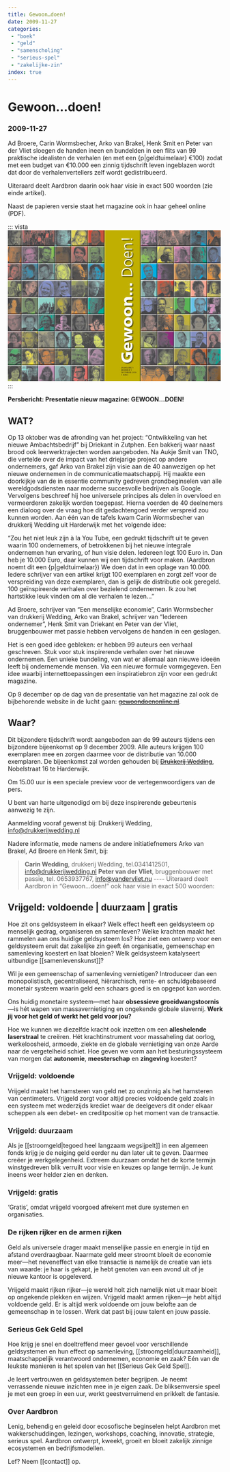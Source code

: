 ```yaml
---
title: Gewoon…doen!
date: 2009-11-27
categories:
 - "boek"
 - "geld"
 - "samenscholing"
 - "serieus-spel"
 - "zakelijke-zin"
index: true
---
```


# Gewoon…doen!
### 2009-11-27

Ad Broere, Carin Wormsbecher, Arko van Brakel, Henk Smit en Peter van der Vliet sloegen de handen ineen en bundelden in een flits van 99 praktische idealisten de verhalen (en met een {p|geldtuimelaar} €100) zodat met een budget van €10.000 een zinnig tijdschrift leven ingeblazen wordt dat door de verhalenvertellers zelf wordt gedistribueerd.

Uiteraard deelt Aardbron daarin ook haar visie in exact 500 woorden (zie einde artikel).

Naast de papieren versie staat het magazine ook in haar geheel online (PDF).

::: vista
<img src="gewoon-doen-omslag.jpg">
:::

**Persbericht: Presentatie nieuw magazine: GEWOON…DOEN!**

## WAT?
 Op 13 oktober was de afronding van het project: “Ontwikkeling van het nieuwe Ambachtsbedrijf” bij Driekant in Zutphen. Een bakkerij waar naast brood ook leerwerktrajecten worden aangeboden. Na Aukje Smit van TNO, die vertelde over de impact van het driejarige project op andere ondernemers, gaf Arko van Brakel zijn visie aan de 40 aanwezigen op het nieuwe ondernemen in de communicatiemaatschappij. Hij maakte een doorkijkje van de in essentie community gedreven grondbeginselen van alle wereldgodsdiensten naar moderne succesvolle bedrijven als Google. Vervolgens beschreef hij hoe universele principes als delen in overvloed en vermeerderen zakelijk worden toegepast. Hierna voerden de 40 deelnemers een dialoog over de vraag hoe dit gedachtengoed verder verspreid zou kunnen worden. Aan één van de tafels kwam Carin Wormsbecher van drukkerij Wedding uit Harderwijk met het volgende idee:

“Zou het niet leuk zijn à la You Tube, een gedrukt tijdschrift uit te geven waarin 100 ondernemers, of betrokkenen bij het nieuwe integrale ondernemen hun ervaring, of hun visie delen. Iedereen legt 100 Euro in. Dan heb je 10.000 Euro, daar kunnen wij een tijdschrift voor maken. (Aardbron noemt dit een {p|geldtuimelaar}) We doen dat in een oplage van 10.000. Iedere schrijver van een artikel krijgt 100 exemplaren en zorgt zelf voor de verspreiding van deze exemplaren, dan is gelijk de distributie ook geregeld. 100 geïnspireerde verhalen over bezielend ondernemen. Ik zou het hartstikke leuk vinden om al die verhalen te lezen…”

Ad Broere, schrijver van “Een menselijke economie”, Carin Wormsbecher van drukkerij Wedding, Arko van Brakel, schrijver van “Iedereen ondernemer”, Henk Smit van Driekant en Peter van der Vliet, bruggenbouwer met passie hebben vervolgens de handen in een geslagen.

Het is een goed idee gebleken: er hebben 99 auteurs een verhaal geschreven. Stuk voor stuk inspirerende verhalen over het nieuwe ondernemen. Een unieke bundeling, van wat er allemaal aan nieuwe ideeën leeft bij ondernemende mensen. Via een nieuwe formule vormgegeven. Een idee waarbij internettoepassingen een inspiratiebron zijn voor een gedrukt magazine.

Op 9 december op de dag van de presentatie van het magazine zal ook de bijbehorende website in de lucht gaan: ~~[gewoondoenonline.nl](http://gewoondoenonline.nl)~~.

## Waar?
 Dit bijzondere tijdschrift wordt aangeboden aan de 99 auteurs tijdens een bijzondere bijeenkomst op 9 december 2009. Alle auteurs krijgen 100 exemplaren mee en zorgen daarmee voor de distributie van 10.000 exemplaren. De bijeenkomst zal worden gehouden bij ~~[Drukkerij Wedding](http://www.drukkerijwedding.nl/wedding/)~~, Nobelstraat 16 te Harderwijk.

Om 15.00 uur is een speciale preview voor de vertegenwoordigers van de pers.

U bent van harte uitgenodigd om bij deze inspirerende gebeurtenis aanwezig te zijn.

Aanmelding vooraf gewenst bij: Drukkerij Wedding, info@drukkerijwedding.nl

Nadere informatie, mede namens de andere initiatiefnemers Arko van Brakel, Ad Broere en Henk Smit, bij:
> **Carin Wedding**, drukkerij Wedding, tel.0341412501, info@drukkerijwedding.nl
> **Peter van der Vliet**, bruggenbouwer met passie, tel. 0653937767, info@vandervliet.nu ---- Uiteraard deelt Aardbron in “Gewoon…doen!” ook haar visie in exact 500 woorden:

## Vrijgeld: voldoende | duurzaam | gratis
 Hoe zit ons geldsysteem in elkaar? Welk effect heeft een geldsysteem op menselijk gedrag, organiseren en samenleven? Welke krachten maakt het rammelen aan ons huidige geldsysteem los? Hoe ziet een ontwerp voor een geldsysteem eruit dat zakelijke zin geeft én organisatie, gemeenschap en samenleving koestert en laat bloeien? Welk geldsysteem katalyseert uitbundige [[samenlevenskunst]]?

Wil je een gemeenschap of samenleving vernietigen? Introduceer dan een monopolistisch, gecentraliseerd, hiërarchisch, rente- en schuldgebaseerd monetair systeem waarin geld een schaars goed is en opgepot kan worden.

Ons huidig monetaire systeem—met haar **obsessieve groeidwangstoornis**—is hét wapen van massavernietiging en ongekende globale slavernij. **Werk jij voor het geld of werkt het geld voor jou?**

Hoe we kunnen we diezelfde kracht ook inzetten om een **alleshelende laserstraal** te creëren. Hét krachtinstrument voor massaheling dat oorlog, werkeloosheid, armoede, ziekte en de globale vernietiging van onze Aarde naar de vergetelheid schiet. Hoe geven we vorm aan het besturingssysteem van morgen dat **autonomie**, **meesterschap** en **zingeving** koestert?

### Vrijgeld: voldoende
 Vrijgeld maakt het hamsteren van geld net zo onzinnig als het hamsteren van centimeters. Vrijgeld zorgt voor altijd precies voldoende geld zoals in een systeem met wederzijds krediet waar de deelgevers dit onder elkaar scheppen als een debet- en creditpositie op het moment van de transactie.

### Vrijgeld: duurzaam
 Als je [[stroomgeld|tegoed heel langzaam wegsijpelt]] in een algemeen fonds krijg je de neiging geld eerder nu dan later uit te geven. Daarmee creëer je werkgelegenheid. Extreem duurzaam omdat het de korte termijn winstgedreven blik verruilt voor visie en keuzes op lange termijn. Je kunt ineens weer helder zien en denken.

### Vrijgeld: gratis
 ‘Gratis’, omdat vrijgeld voorgoed afrekent met dure systemen en organisaties.

### De rijken rijker en de armen rijken
 Geld als universele drager maakt menselijke passie en energie in tijd en afstand overdraagbaar. Naarmate geld meer stroomt bloeit de economie meer—het neveneffect van elke transactie is namelijk de creatie van iets van waarde: je haar is gekapt, je hebt genoten van een avond uit of je nieuwe kantoor is opgeleverd.

Vrijgeld maakt rijken rijker—je wereld holt zich namelijk niet uit maar bloeit op ongekende plekken en wijzen. Vrijgeld maakt armen rijken—je hebt altijd voldoende geld. Er is altijd werk voldoende om jouw belofte aan de gemeenschap in te lossen. Werk dat past bij jouw talent en jouw passie.

### Serieus Gek Geld Spel
 Hoe krijg je snel en doeltreffend meer gevoel voor verschillende geldsystemen en hun effect op samenleving, [[stroomgeld|duurzaamheid]], maatschappelijk verantwoord ondernemen, economie en zaak? Eén van de leukste manieren is het spelen van het [[Serieus Gek Geld Spel]].

Je leert vertrouwen en geldsystemen beter begrijpen. Je neemt verrassende nieuwe inzichten mee in je eigen zaak. De bliksemversie speel je met een groep in een uur, werkt geestverruimend en prikkelt de fantasie.

### Over Aardbron
 Lenig, behendig en geleid door ecosofische beginselen helpt Aardbron met wakkerschuddingen, lezingen, workshops, coaching, innovatie, strategie, serieus spel. Aardbron ontwerpt, kweekt, groeit en bloeit zakelijk zinnige ecosystemen en bedrijfsmodellen.

Lef? Neem [[contact]] op.
